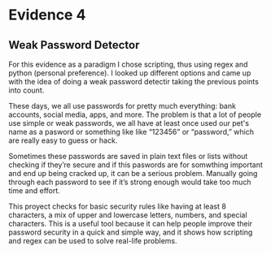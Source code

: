 # Evidence 4
## Weak Password Detector

For this evidence as a paradigm I chose scripting, thus using regex and python (personal preference). I looked up different options and came up with the idea of doing a weak password detectir taking the previous points into count.

These days, we all use passwords for pretty much everything: bank accounts, social media, apps, and more. 
The problem is that a lot of people use simple or weak passwords, we all have at least once used our pet's name as a pasword or something like like “123456” or “password,” 
which are really easy to guess or hack. 

Sometimes these passwords are saved in plain text files or lists without checking if they’re secure and if this paswords are for somwthing important and end up being cracked up, it can be a serious problem.
Manually going through each password to see if it’s strong enough would take too much time and effort. 


This proyect checks for basic security rules like having at least 8 characters, a mix of upper and lowercase letters, numbers, and special characters. This is a useful tool because it can help people improve their password security in a quick and simple way, and it shows how scripting and regex can be used to solve real-life problems.
